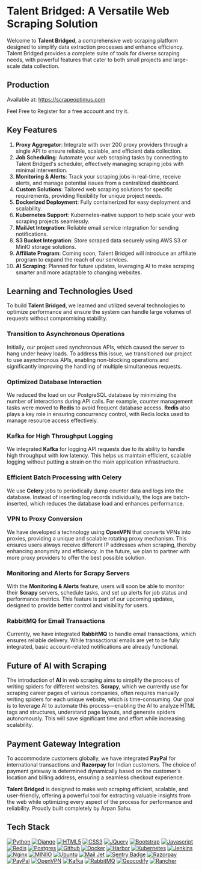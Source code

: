 # Talent Bridged: A Versatile Web Scraping Solution

Welcome to **Talent Bridged**, a comprehensive web scraping platform designed to simplify data extraction processes and enhance efficiency. Talent Bridged provides a complete suite of tools for diverse scraping needs, with powerful features that cater to both small projects and large-scale data collection.

## Production

Available at: https://scrapeoptimus.com

Feel Free to Register for a free account and try it.

## Key Features

1. **Proxy Aggregator**: Integrate with over 200 proxy providers through a single API to ensure reliable, scalable, and efficient data collection.
2. **Job Scheduling**: Automate your web scraping tasks by connecting to Talent Bridged's scheduler, effectively managing scraping jobs with minimal intervention.
3. **Monitoring & Alerts**: Track your scraping jobs in real-time, receive alerts, and manage potential issues from a centralized dashboard.
4. **Custom Solutions**: Tailored web scraping solutions for specific requirements, providing flexibility for unique project needs.
5. **Dockerized Deployment**: Fully containerized for easy deployment and scalability.
6. **Kubernetes Support**: Kubernetes-native support to help scale your web scraping projects seamlessly.
7. **MailJet Integration**: Reliable email service integration for sending notifications.
8. **S3 Bucket Integration**: Store scraped data securely using AWS S3 or MinIO storage solutions.
9. **Affiliate Program**: Coming soon, Talent Bridged will introduce an affiliate program to expand the reach of our services.
10. **AI Scraping**: Planned for future updates, leveraging AI to make scraping smarter and more adaptable to changing websites.

## Learning and Technologies Used

To build **Talent Bridged**, we learned and utilized several technologies to optimize performance and ensure the system can handle large volumes of requests without compromising stability.

### Transition to Asynchronous Operations
Initially, our project used synchronous APIs, which caused the server to hang under heavy loads. To address this issue, we transitioned our project to use asynchronous APIs, enabling non-blocking operations and significantly improving the handling of multiple simultaneous requests.

### Optimized Database Interaction
We reduced the load on our PostgreSQL database by minimizing the number of interactions during API calls. For example, counter management tasks were moved to **Redis** to avoid frequent database access. **Redis** also plays a key role in ensuring concurrency control, with Redis locks used to manage resource access effectively.

### Kafka for High Throughput Logging
We integrated **Kafka** for logging API requests due to its ability to handle high throughput with low latency. This helps us maintain efficient, scalable logging without putting a strain on the main application infrastructure.

### Efficient Batch Processing with Celery
We use **Celery** jobs to periodically dump counter data and logs into the database. Instead of inserting log records individually, the logs are batch-inserted, which reduces the database load and enhances performance.

### VPN to Proxy Conversion
We have developed a technology using **OpenVPN** that converts VPNs into proxies, providing a unique and scalable rotating proxy mechanism. This ensures users always receive different IP addresses when scraping, thereby enhancing anonymity and efficiency. In the future, we plan to partner with more proxy providers to offer the best possible solution.

### Monitoring and Alerts for Scrapy Servers
With the **Monitoring & Alerts** feature, users will soon be able to monitor their **Scrapy** servers, schedule tasks, and set up alerts for job status and performance metrics. This feature is part of our upcoming updates, designed to provide better control and visibility for users.

### RabbitMQ for Email Transactions
Currently, we have integrated **RabbitMQ** to handle email transactions, which ensures reliable delivery. While transactional emails are yet to be fully integrated, basic account-related notifications are already functional.

## Future of AI with Scraping
The introduction of **AI** in web scraping aims to simplify the process of writing spiders for different websites. **Scrapy**, which we currently use for scraping career pages of various companies, often requires manually writing spiders for each unique website, which is time-consuming. Our goal is to leverage AI to automate this process—enabling the AI to analyze HTML tags and structures, understand page layouts, and generate spiders autonomously. This will save significant time and effort while increasing scalability.

## Payment Gateway Integration
To accommodate customers globally, we have integrated **PayPal** for international transactions and **Razorpay** for Indian customers. The choice of payment gateway is determined dynamically based on the customer's location and billing address, ensuring a seamless checkout experience.

**Talent Bridged** is designed to make web scraping efficient, scalable, and user-friendly, offering a powerful tool for extracting valuable insights from the web while optimizing every aspect of the process for performance and reliability. Proudly built completely by Arpan Sahu.


## Tech Stack

[![Python](https://img.shields.io/badge/Python-3776AB?style=for-the-badge&logo=python&logoColor=white)](https://www.python.org/)
[![Django](https://img.shields.io/badge/Django-092E20?style=for-the-badge&logo=django&logoColor=white)](https://www.djangoproject.com/)
[![HTML5](https://img.shields.io/badge/html5-%23E34F26.svg?style=for-the-badge&logo=html5&logoColor=white)](https://developer.mozilla.org/en-US/docs/Glossary/HTML5)
[![CSS3](https://img.shields.io/badge/css3-%231572B6.svg?style=for-the-badge&logo=css3&logoColor=white)](https://developer.mozilla.org/en-US/docs/Web/CSS)
[![JQuery](https://img.shields.io/badge/jQuery-0769AD?style=for-the-badge&logo=jquery&logoColor=white)](https://jquery.com/)
[![Bootstrap](https://img.shields.io/badge/Bootstrap-563D7C?style=for-the-badge&logo=bootstrap&logoColor=white)](https://getbootstrap.com/)
[![Javascript](https://img.shields.io/badge/JavaScript-323330?style=for-the-badge&logo=javascript&logoColor=F7DF1E)](https://www.javascript.com/)
[![Redis](https://img.shields.io/badge/redis-%23DD0031.svg?style=for-the-badge&logo=redis&logoColor=white)](https://redis.io/docs/)
[![Postgres](https://img.shields.io/badge/postgres-%23316192.svg?style=for-the-badge&logo=postgresql&logoColor=white)](https://www.postgresql.org/docs/)
[![Github](https://img.shields.io/badge/GitHub-100000?style=for-the-badge&logo=github&logoColor=white)](https://www.github.com/)
[![Docker](https://img.shields.io/badge/Docker-2CA5E0?style=for-the-badge&logo=docker&logoColor=white)](https://www.docker.com/)
[![Harbor](https://img.shields.io/badge/HARBOR-TEXT?style=for-the-badge&logo=harbor&logoColor=white&color=blue)](https://goharbor.io/)
[![Kubernetes](https://img.shields.io/badge/kubernetes-326ce5.svg?&style=for-the-badge&logo=kubernetes&logoColor=white)](https://kubernetes.io/)
[![Jenkins](https://img.shields.io/badge/Jenkins-D24939?style=for-the-badge&logo=Jenkins&logoColor=white)](https://www.jenkins.io/)
[![Nginx](https://img.shields.io/badge/Nginx-009639?style=for-the-badge&logo=nginx&logoColor=white)](https://nginx.org/en/)
[![MINIIO](https://img.shields.io/badge/MINIO-TEXT?style=for-the-badge&logo=minio&logoColor=white&color=%23C72E49)](https://min.io/)
[![Ubuntu](https://img.shields.io/badge/Ubuntu-E95420?style=for-the-badge&logo=ubuntu&logoColor=white)](https://ubuntu.com/)
[![Mail Jet](https://img.shields.io/badge/MAILJET-9933CC?style=for-the-badge&logo=minutemailer&logoColor=white)](https://mailjet.com/)
[![Sentry Badge](https://img.shields.io/badge/Sentry-362D59?logo=sentry&logoColor=fff&style=for-the-badge)](https://sentry.io)
[![Razorpay](https://img.shields.io/badge/Razorpay-02042B?style=for-the-badge&logo=razorpay&logoColor=white)](https://razorpay.com/)
[![PayPal](https://img.shields.io/badge/PayPal-00457C?style=for-the-badge&logo=paypal&logoColor=white)](https://www.paypal.com/)
[![OpenVPN](https://img.shields.io/badge/OpenVPN-FF7F00?style=for-the-badge&logo=openvpn&logoColor=white)](https://openvpn.net/)
[![Kafka](https://img.shields.io/badge/Apache%20Kafka-231F20?style=for-the-badge&logo=apache-kafka&logoColor=white)](https://kafka.apache.org/)
[![RabbitMQ](https://img.shields.io/badge/RabbitMQ-FF6600?style=for-the-badge&logo=rabbitmq&logoColor=white)](https://www.rabbitmq.com/)
[![Geocodify](https://img.shields.io/badge/Geocodify-000000?style=for-the-badge&logo=geocodify&logoColor=white)](https://geocodify.com/)
[![Rancher](https://img.shields.io/badge/Rancher-0075A8?style=for-the-badge&logo=rancher&logoColor=white)](https://rancher.com/)


